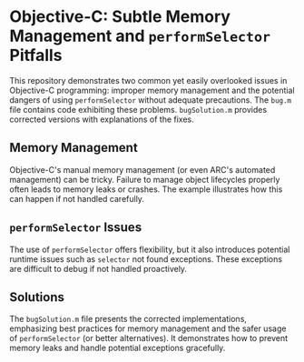 # Objective-C: Subtle Memory Management and `performSelector` Pitfalls

This repository demonstrates two common yet easily overlooked issues in Objective-C programming: improper memory management and the potential dangers of using `performSelector` without adequate precautions. The `bug.m` file contains code exhibiting these problems.  `bugSolution.m` provides corrected versions with explanations of the fixes.

## Memory Management

Objective-C's manual memory management (or even ARC's automated management) can be tricky. Failure to manage object lifecycles properly often leads to memory leaks or crashes.  The example illustrates how this can happen if not handled carefully. 

## `performSelector` Issues

The use of `performSelector` offers flexibility, but it also introduces potential runtime issues such as `selector` not found exceptions. These exceptions are difficult to debug if not handled proactively.

## Solutions

The `bugSolution.m` file presents the corrected implementations, emphasizing best practices for memory management and the safer usage of `performSelector` (or better alternatives). It demonstrates how to prevent memory leaks and handle potential exceptions gracefully.
